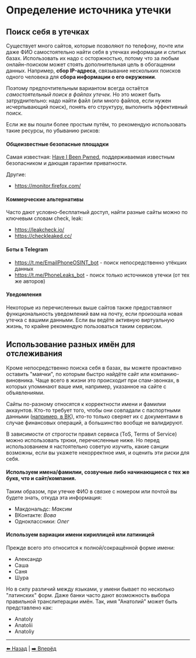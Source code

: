 # Определение источника утечки

## Поиск себя в утечках

Существует много сайтов, которые позволяют по телефону, почте или даже ФИО
самостоятельно найти себя в утечках информации и слитых базах. Использовать их надо
с осторжностью, потому что за любым онлайн-поиском может стоять дополнительная цель
в обогащении данных. Например, **сбор IP-адреса**, связывание нескольких поисков одного
человека для **сбора информации о его окружении**. 

Поэтому предпочтительным вариантом всегда остаётся *самостоятельный поиск в файлах утечек*.
Но это может быть затруднительно: надо найти файл (или много файлов, если нужен исчерпывающий поиск),
понять его структуру, выполнить эффективный поиск.

Если же вы пошли более простым путём, то рекомендую использовать такие ресурсы, по убыванию рисков:

#### Общеизвестные безопасные площадки

Самая известная: [Have I Been Pwned](https://haveibeenpwned.com/), поддерживаемая известным
безопасником и дающая гарантии приватности.

Другие:
- https://monitor.firefox.com/

#### Коммерческие альтернативы

Часто дают условно-бесплатный доступ, найти разные сайты можно по ключевым словам check, leak:

- https://leakcheck.io/
- https://checkleaked.cc/

#### Боты в Telegram

- https://t.me/EmailPhoneOSINT_bot - поиск непосредственно утёкших данных
- https://t.me/PhoneLeaks_bot - поиск только источников утечки (от тех же авторов)

#### Уведомления

Некоторые из перечисленных выше сайтов также предоставляют функциональность уведомлений вам
на почту, если произошла новая утечка с вашими данными. Если вы ведёте активную виртуальную
жизнь, то крайне рекомендую пользоваться таким сервисом.

## Использование разных имён для отслеживания

Кроме непосредственно поиска себя в базах, вы можете проактивно оставить "маячки",
по которым быстро найдёте сайт или компанию-виновника. Чаще всего в жизни это происходит
при спам-звонках, в которых упоминают ваше имя, например, указанное на сайте с объявлениями.

Сайты по-разному относятся к корректности имени и фамилии аккаунтов. Кто-то требует того, чтобы
они совпадали с паспортными данными ([например, в ВК](https://roem.ru/21-06-2009/126784/v-v-kontakte-mojno-smenit-imya-lish-na-nastoyashchee/)),
кто-то только сверяет их с документами в случае финансовых операций, а большинство вообще не валидируют.

В зависимости от строгости правил сервиса (ToS, Terms of Service) можно использовать трюки,
перечисленные ниже. Но перед использованием я настоятельно советую изучить, какие санции возможны,
если вы укажете некорректное имя, и оценить эти риски для себя.

#### Используем имена/фамилии, созвучные либо начинающиеся с тех же букв, что и сайт/компания.
Таким образом, при утечке ФИО в связке с номером или почтой вы будете знать, откуда эта информация:

- Макдональдс: _Максим_
- ВКонтакте: _Вова_
- Одноклассники: _Олег_

#### Используем вариации имени кириллицей или латиницей
Прежде всего это относится к полной/сокращённой форме имени:

- Александр
- Саша
- Саня
- Шура

Но в силу различий между языками, у имени бывает по несколько "латинских" форм.
Даже банки часто дают возможность выбора правильной транслитерации имён.
Так, имя "Анатолий" может быть представлено как:

- Anatoly
- Anatolii
- Anatoliy

---

[⬅️ Назад](./breaches.md) | [➡️ Вперёд](./canary-tokens.md)
